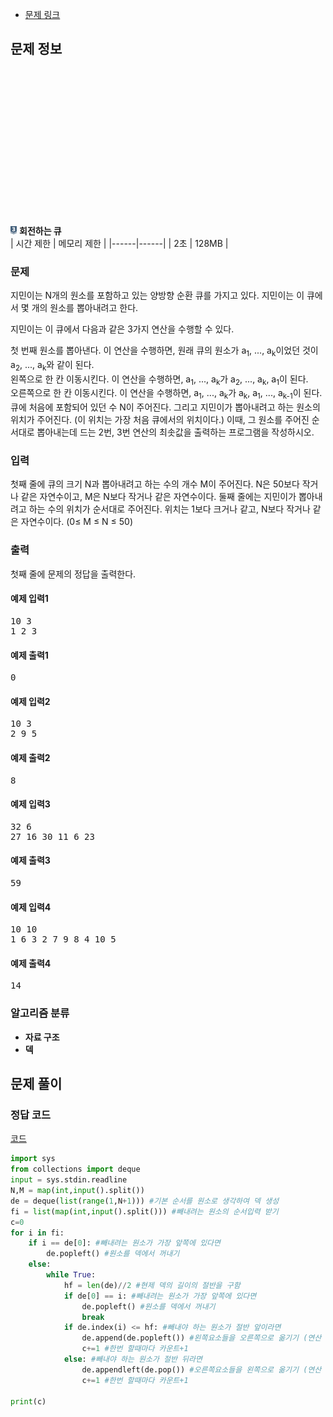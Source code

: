 * [문제 링크](https://www.acmicpc.net/problem/1021)

## 문제 정보
<img src="/백준/image/8.svg" width="2%" height="6%" alt="실버3" style="margin-top: 50%;"></img> **회전하는 큐** <br>
| 시간 제한 | 메모리 제한 |
|------|------|
| 2초 | 128MB |

### 문제
지민이는 N개의 원소를 포함하고 있는 양방향 순환 큐를 가지고 있다. 지민이는 이 큐에서 몇 개의 원소를 뽑아내려고 한다.

지민이는 이 큐에서 다음과 같은 3가지 연산을 수행할 수 있다.

첫 번째 원소를 뽑아낸다. 이 연산을 수행하면, 원래 큐의 원소가 a<sub>1</sub>, ..., a<sub>k</sub>이었던 것이 a<sub>2</sub>, ..., a<sub>k</sub>와 같이 된다.<br>
왼쪽으로 한 칸 이동시킨다. 이 연산을 수행하면, a<sub>1</sub>, ..., a<sub>k</sub>가 a<sub>2</sub>, ..., a<sub>k</sub>, a<sub>1</sub>이 된다.<br>
오른쪽으로 한 칸 이동시킨다. 이 연산을 수행하면, a<sub>1</sub>, ..., a<sub>k</sub>가 a<sub>k</sub>, a<sub>1</sub>, ..., a<sub>k-1</sub>이 된다.<br>
큐에 처음에 포함되어 있던 수 N이 주어진다. 그리고 지민이가 뽑아내려고 하는 원소의 위치가 주어진다. (이 위치는 가장 처음 큐에서의 위치이다.) 이때, 그 원소를 주어진 순서대로 뽑아내는데 드는 2번, 3번 연산의 최솟값을 출력하는 프로그램을 작성하시오.

### 입력
첫째 줄에 큐의 크기 N과 뽑아내려고 하는 수의 개수 M이 주어진다. N은 50보다 작거나 같은 자연수이고, M은 N보다 작거나 같은 자연수이다. 둘째 줄에는 지민이가 뽑아내려고 하는 수의 위치가 순서대로 주어진다. 위치는 1보다 크거나 같고, N보다 작거나 같은 자연수이다.
(0≤ M ≤ N ≤ 50)
### 출력
첫째 줄에 문제의 정답을 출력한다.

#### 예제 입력1
<pre>
10 3
1 2 3
</pre>
#### 예제 출력1
<pre>
0
</pre>

#### 예제 입력2
<pre>
10 3
2 9 5
</pre>


#### 예제 출력2
<pre>
8
</pre>

#### 예제 입력3
<pre>
32 6
27 16 30 11 6 23
</pre>

#### 예제 출력3
<pre>
59
</pre>

#### 예제 입력4
<pre>
10 10
1 6 3 2 7 9 8 4 10 5
</pre>

#### 예제 출력4
<pre>
14
</pre>

### 알고리즘 분류
- **자료 구조** <br>
- **덱** <br>

## 문제 풀이


### 정답 코드
[코드](https://github.com/hafskjfha/Problem_Solve/blob/main/%EB%B0%B1%EC%A4%80/1000~10000/1021%20%ED%9A%8C%EC%A0%84%ED%95%98%EB%8A%94%20%ED%81%90/code.py)
```python
import sys
from collections import deque
input = sys.stdin.readline
N,M = map(int,input().split())
de = deque(list(range(1,N+1))) #기본 순서를 원소로 생각하여 덱 생성
fi = list(map(int,input().split())) #빼내려는 원소의 순서입력 받기
c=0
for i in fi:
	if i == de[0]: #빼내려는 원소가 가장 앞쪽에 있다면 
		de.popleft() #원소를 덱에서 꺼내기
	else:
		while True:
			hf = len(de)//2 #현제 덱의 길이의 절반을 구함
			if de[0] == i: #빼내려는 원소가 가장 앞쪽에 있다면
				de.popleft() #원소를 덱에서 꺼내기
				break
			if de.index(i) <= hf: #빼내야 하는 원소가 절반 앞이라면 
				de.append(de.popleft()) #왼쪽요소들을 오른쪽으로 옮기기 (연산 2)
				c+=1 #한번 할때마다 카운트+1
			else: #빼내야 하는 원소가 절반 뒤라면
				de.appendleft(de.pop()) #오른쪽요소들을 왼쪽으로 옮기기 (연산 3)
				c+=1 #한번 할때마다 카운트+1
		
print(c)

```

